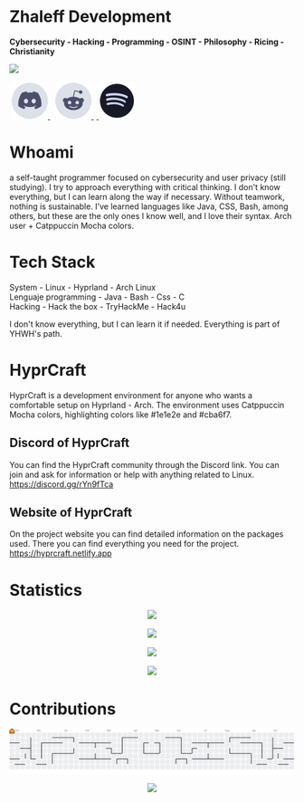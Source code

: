 <h1 align="left">Zhaleff Development</h1>

<p align="left">
  <b>Cybersecurity - Hacking - Programming - OSINT - Philosophy - Ricing - Christianity</b>
</p>



<p align="left">
  <img src="https://raw.githubusercontent.com/catppuccin/catppuccin/main/assets/palette/macchiato.png" width="400" />
</p>




  <p align="left">
  <img src="https://raw.githubusercontent.com/catppuccin/catppuccin/main/assets/misc/transparent.png" height="1" width="0"/>
  <a href="https://discord.com/servers/907385605422448742">
    <picture>
      <source srcset="https://raw.githubusercontent.com/catppuccin/catppuccin/main/assets/social/macchiato_discord.svg" width="64" height="64" alt="Discord Logo" media="(prefers-color-scheme: dark)"/>
      <source srcset="https://raw.githubusercontent.com/catppuccin/catppuccin/main/assets/social/latte_discord.svg" width="64" height="64" alt="Discord Logo" media="(prefers-color-scheme: light), (prefers-color-scheme: no-preference)"/>
      <img src="https://raw.githubusercontent.com/catppuccin/catppuccin/main/assets/social/latte_discord.svg" width="64" height="64" alt="Discord Logo"/>
    </picture>
  </a>
  <img src="https://raw.githubusercontent.com/catppuccin/catppuccin/main/assets/misc/transparent.png" height="1" width="5"/>
  <a href="https://reddit.com/r/catppuccin">
    <picture>
      <source srcset="https://raw.githubusercontent.com/catppuccin/catppuccin/main/assets/social/macchiato_reddit.svg" width="64" height="64" alt="Reddit Logo" media="(prefers-color-scheme: dark)"/>
      <source srcset="https://raw.githubusercontent.com/catppuccin/catppuccin/main/assets/social/latte_reddit.svg" width="64" height="64" alt="Reddit Logo" media="(prefers-color-scheme: light), (prefers-color-scheme: no-preference)"/>
      <img src="https://raw.githubusercontent.com/catppuccin/catppuccin/main/assets/social/latte_reddit.svg" width="64" height="64" alt="Reddit Logo"/>
    </picture>
    <img src="https://raw.githubusercontent.com/zhaleff/zhaleff/main/assets/spotify.svg" width="5" height="1" />
    <a href="https://open.spotify.com/user/31qp5b4dwgpbngzzycn6frrwgm7y?si=421567b8445641df">
  <picture>
    <source srcset="https://raw.githubusercontent.com/zephardev/zephardev/main/assets/spotify.svg" width="64" height="64" alt="Instagram Logo" media="(prefers-color-scheme: dark)"/>
    <source srcset="https://raw.githubusercontent.com/zephardev/zephardev/main/assets/spotify.svg" width="64" height="64" alt="Instagram Logo" media="(prefers-color-scheme: light), (prefers-color-scheme: no-preference)"/>
    <img src="https://raw.githubusercontent.com/zephardev/zephardev/main/assets/spotify.svg" width="64" height="64" alt="Spotify Logo"/>
  </picture>
</a>
</p>

# Whoami

<p align="left">a self-taught programmer focused on cybersecurity and user privacy (still studying). I try to approach everything with critical thinking. I don't know everything, but I can learn along the way if necessary. Without teamwork, nothing is sustainable. I’ve learned languages like Java, CSS, Bash, among others, but these are the only ones I know well, and I love their syntax. Arch user + Catppuccin Mocha colors. </p>

# Tech Stack 

System - Linux - Hyprland - Arch Linux  
Lenguaje programming - Java - Bash - Css - C  
Hacking - Hack the box - TryHackMe - Hack4u   

I don't know everything, but I can learn it if needed. Everything is part of YHWH's path.  

# HyprCraft

HyprCraft is a development environment for anyone who wants a comfortable setup on Hyprland - Arch. The environment uses Catppuccin Mocha colors, highlighting colors like #1e1e2e and #cba6f7.

## Discord of HyprCraft 

You can find the HyprCraft community through the Discord link. You can join and ask for information or help with anything related to Linux.  
https://discord.gg/rYn9fTca


## Website of HyprCraft

On the project website you can find detailed information on the packages used. There you can find everything you need for the project.   
https://hyprcraft.netlify.app

# Statistics 



<p align="center">
  <img src="https://github-readme-streak-stats.herokuapp.com/?user=zhaleff&theme=tokyonight&hide_border=true&background=1e1e2e&stroke=cdd6f4&ring=cba6f7&fire=cdd6f4&currStreakNum=cdd6f4&currStreakLabel=94e2d5&sideNums=cdd6f4&sideLabels=94e2d5" />
</p>

<p align="center">
  <img src="https://github-readme-stats.vercel.app/api/top-langs/?username=zhaleff&layout=compact&theme=tokyonight&hide_border=true&bg_color=1e1e2e&text_color=cdd6f4&title_color=94e2d5" />
</p>

<p align="center">
  <img src="https://github-readme-tech-stack.vercel.app/api/cards?username=zhaleff&layout=grid&theme=mocha" />
</p>

<p align="center">
  <img src="https://github-readme-activity-graph.vercel.app/graph?username=zhaleff&theme=react-dark&hide_border=true&bg_color=1e1e2e&line=cba6f7&point=cdd6f4&area=true" />
</p>

# Contributions

<picture>
  <source media="(prefers-color-scheme: dark)" srcset="https://raw.githubusercontent.com/zhaleff/zhaleff/output/pacman-contribution-graph-dark.svg">
  <source media="(prefers-color-scheme: light)" srcset="https://raw.githubusercontent.com/zhaleff/zhaleff/output/pacman-contribution-graph.svg">
  <img alt="pacman contribution graph" src="https://raw.githubusercontent.com/zhaleff/zhaleff/output/pacman-contribution-graph.svg">
</picture>


<p align="center">
  <img src="https://raw.githubusercontent.com/catppuccin/catppuccin/main/assets/footers/gray0_ctp_on_line.svg?sanitize=true" />
</p>













